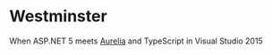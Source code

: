 # Westminster
 
When ASP.NET 5 meets [Aurelia](http://aurelia.io/) and TypeScript in Visual Studio 2015
